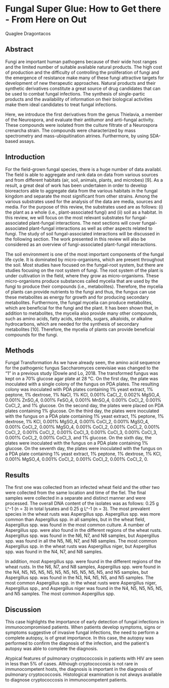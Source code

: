 #  Fungal Super Glue: How to Get there - From Here on Out
Quaglee Dragontacos


## Abstract
Fungi are important human pathogens because of their wide host ranges and the limited number of suitable available natural products. The high cost of production and the difficulty of controlling the proliferation of fungi and the emergence of resistance make many of these fungi attractive targets for development of new therapeutic approaches. Natural products and their synthetic derivatives constitute a great source of drug candidates that can be used to combat fungal infections. The synthesis of single-partic products and the availability of information on their biological activities make them ideal candidates to treat fungal infections.

Here, we introduce the first derivatives from the genus Thielavia, a member of the Neurospora, and evaluate their antitumor and anti-fungal activity. These compounds were isolated from the culture filtrate of a Neurospora crenarcha strain. The compounds were characterized by mass spectrometry and mass-ubiquitination atrines. Furthermore, by using SDA-based assays.


## Introduction

For the field-grown fungal species, there is a huge number of data availabl. The field is able to aggregate and rank data on data from various sources and from different habitats (air, soil, animals, plants, and microbes) [9]. As a result, a great deal of work has been undertaken in order to develop bioreactors able to aggregate data from the various habitats in the fungal kingdom and separate the most significant from other strains. Among the various substrates used for the analysis of the data are media, sources and media. For the purpose of this review, the substrates used are as follows: (i) the plant as a whole (i.e., plant-associated fungi) and (ii) soil as a habitat. In this review, we will focus on the most relevant substrates for fungal-associated plant-fungal interactions. The next sections will cover fungal-associated plant-fungal interactions as well as other aspects related to fungi. The study of soil fungal-associated interactions will be discussed in the following section. The work presented in this review will also be considered as an overview of fungi-associated plant-fungal interactions.

The soil environment is one of the most important components of the fungal life cycle. It is dominated by micro-organisms, which are present throughout the soil. Most studies have focused on the fungal-root system, but there are studies focusing on the root system of fungi. The root system of the plant is under cultivation in the field, where they grow as micro-organisms. These micro-organisms produce substances called mycelia that are used by the fungi to produce their compounds (i.e., metabolites). Therefore, the mycelia of plants can provide nutrients to the fungi and thus, the fungus can use these metabolites as energy for growth and for producing secondary metabolites. Furthermore, the fungal mycelia can produce metabolites, which are beneficial for the fungi and the plant. It has been shown that, in addition to metabolites, the mycelia also provide many other compounds, such as amino acids, fatty acids, steroids, sugars, alkaloids, or alkaline hydrocarbons, which are needed for the synthesis of secondary metabolites [10]. Therefore, the mycelia of plants can provide beneficial compounds for the fungi.


## Methods

Fungal Transformation
As we have already seen, the amino acid sequence for the pathogenic fungus Saccharomyces cerevisiae was changed to the “1” in a previous study (Dowle and Lo, 2018. The transformed fungus was kept on a 70% glucose agar plate at 28 °C. On the first day, the plate was inoculated with a single colony of the fungus on PDA plates. The resulting colony was inoculated with PDA plates containing 1% yeast extract, 1% peptone, 1% dextrose, 1% NaCl, 1% KCl, 0.001% CaCl_2, 0.002% MgSO_4, 0.001% ZnSO_4, 0.001% FeSO_4, 0.001% MnSO_4, 0.001% CoCl_2, 0.001% CoCl_2, and 1% glucose. On the second day, the plates were placed on PDA plates containing 1% glucose. On the third day, the plates were inoculated with the fungus on a PDA plate containing 1% yeast extract, 1% peptone, 1% dextrose, 1% KCl, 0.001% MgSO_4, 0.001% CoCl_2, 0.001% MgSO_4, 0.001% CoCl_2, 0.001% MgSO_4, 0.001% CoCl_2, 0.001% CoCl_2, 0.001% CoCl_2, 0.001% CoCl_2, 0.001% CoCl_3, 0.001% CoCl_3, 0.001% CoCl_3, 0.001% CoCl_2, 0.001% CoCl_3, and 1% glucose. On the sixth day, the plates were inoculated with the fungus on a PDA plate containing 1% glucose. On the seventh day, the plates were inoculated with the fungus on a PDA plate containing 1% yeast extract, 1% peptone, 1% dextrose, 1% KCl, 0.001% MgSO_4, 0.001% CoCl_2, 0.001% CoCl_2, 0.001% CoCl_2, 0.


## Results
The first one was collected from an infected wheat field and the other two were collected from the same location and time of the fiel. The final samples were collected in a separate and distinct manner and were processed. The overall DNA content of the isolates was as follows: 0.25 g L^-1 (n = 3) in total lysates and 0.25 g L^-1 (n = 3). The most prevalent species in the wheat rusts was Aspergillus spp. Aspergillus spp. was more common than Aspergillus spp. in all samples, but in the wheat field, Aspergillus spp. was found in the most common culture. A number of Aspergillus spp. were also found in the different regions of the wheat rusts. Aspergillus spp. was found in the N6, N7, and N8 samples, but Aspergillus spp. was found in all the N5, N6, N7, and N8 samples. The most common Aspergillus spp. in the wheat rusts was Aspergillus niger, but Aspergillus spp. was found in the N4, N7, and N8 samples.

In addition, most Aspergillus spp. were found in the different regions of the wheat rusts. In the N6, N7, and N8 samples, Aspergillus spp. were found in the N4, N5, N5, N5, N5, N5, N5, N5, N5, N5, N5, and N5 samples, but Aspergillus spp. was found in the N3, N4, N5, N5, and N5 samples. The most common Aspergillus spp. in the wheat rusts were Aspergillus niger, Aspergillus spp., and Aspergillus niger was found in the N4, N5, N5, N5, N5, and N5 samples. The most common Aspergillus spp.


## Discussion
This case highlights the importance of early detection of fungal infections in immunocompromised patients. When patients develop symptoms, signs or symptoms suggestive of invasive fungal infections, the need to perform a complete autopsy, is of great importance. In this case, the autopsy was performed to confirm the diagnosis of the infection, and the patient's autopsy was able to complete the diagnosis.

Atypical features of pulmonary cryptococcosis in patients with HIV are seen in less than 5% of cases. Although cryptococcosis is not rare in immunocompetent hosts, the diagnosis is important in the diagnosis of pulmonary cryptococcosis. Histological examination is not always available to diagnose cryptococcosis in immunocompetent patients.
